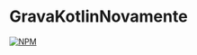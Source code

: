 # GravaKotlinNovamente

[![NPM](https://img.shields.io/npm/l/react)](https://github.com/charlistonrodrigo/GravaKotlinNovamente/blob/main/LICENSE)

